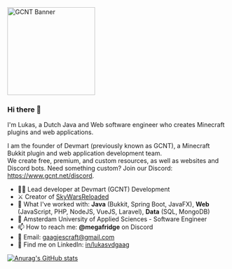 <a href="https://www.gcnt.net/" title="GCNT - Custom Professional Minecraft Development">
<img src="https://www.gcnt.net/inc/img/banner.png" alt="GCNT Banner" height="200px">
</a>
  
### Hi there 👋
I'm Lukas, a Dutch Java and Web software engineer who creates Minecraft plugins and web applications.

I am the founder of Devmart (previously known as GCNT), a Minecraft Bukkit plugin and web application development team.  
We create free, premium, and custom resources, as well as websites and Discord bots.
Need something custom? Join our Discord: https://www.gcnt.net/discord.

- 👨‍💻 Lead developer at Devmart (GCNT) Development
- ⚔️ Creator of [SkyWarsReloaded](https://www.gcnt.net/swr)
- 🧠 What I've worked with: **Java** (Bukkit, Spring Boot, JavaFX), **Web** (JavaScript, PHP, NodeJS, VueJS, Laravel), **Data** (SQL, MongoDB)
- 🏫 Amsterdam University of Applied Sciences - Software Engineer
- 📫 How to reach me: **@megafridge** on Discord
- 📧 Email: gaagjescraft@gmail.com
- 💼 Find me on LinkedIn: [in/lukasvdgaag](https://www.linkedin.com/in/lukasvdgaag/)

[![Anurag's GitHub stats](https://github-readme-stats.vercel.app/api?username=lukasvdgaag&show_icons=true&include_all_commits=true&theme=buefy&count_private=true&hide_border=true&cache_seconds=14400)](https://github.com/anuraghazra/github-readme-stats)
